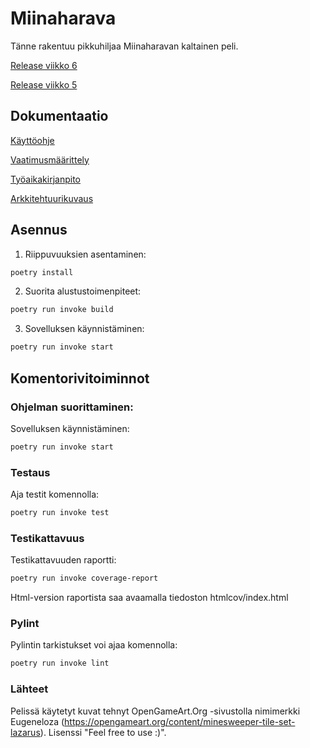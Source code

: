 # Miinaharava

Tänne rakentuu pikkuhiljaa Miinaharavan kaltainen peli. 

[Release viikko 6](https://github.com/ahelkala/ot-harjoitustyo/releases/tag/viikko6)

[Release viikko 5](https://github.com/ahelkala/ot-harjoitustyo/releases/tag/viikko5)

## Dokumentaatio

[Käyttöohje](https://github.com/ahelkala/ot-harjoitustyo/blob/master/dokumentaatio/kayttoohje.md)

[Vaatimusmäärittely](https://github.com/ahelkala/ot-harjoitustyo/blob/master/dokumentaatio/vaatimusm%C3%A4%C3%A4rittely.md)

[Työaikakirjanpito](https://github.com/ahelkala/ot-harjoitustyo/blob/master/dokumentaatio/tyoaikakirjanpito.md)

[Arkkitehtuurikuvaus](https://github.com/ahelkala/ot-harjoitustyo/blob/master/dokumentaatio/arkkitehtuuri.md)

## Asennus
1. Riippuvuuksien asentaminen:
```bash
poetry install
```
2. Suorita alustustoimenpiteet:
```bash
poetry run invoke build
```

3. Sovelluksen käynnistäminen:
```bash
poetry run invoke start
```
## Komentorivitoiminnot

### Ohjelman suorittaminen:

Sovelluksen käynnistäminen:
```bash
poetry run invoke start
```
### Testaus

Aja testit komennolla:
```bash
poetry run invoke test
```
### Testikattavuus

Testikattavuuden raportti:
```bash
poetry run invoke coverage-report
```
Html-version raportista saa avaamalla tiedoston htmlcov/index.html

### Pylint

Pylintin tarkistukset voi ajaa komennolla:
```bash
poetry run invoke lint
```
### Lähteet
Pelissä käytetyt kuvat tehnyt OpenGameArt.Org -sivustolla nimimerkki Eugeneloza (https://opengameart.org/content/minesweeper-tile-set-lazarus). Lisenssi "Feel free to use :)".
